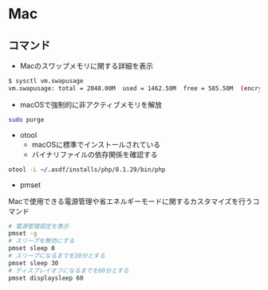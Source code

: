 # Mac

## コマンド

- Macのスワップメモリに関する詳細を表示

```sh
$ sysctl vm.swapusage
vm.swapusage: total = 2048.00M  used = 1462.50M  free = 585.50M  (encrypted)
```

- macOSで強制的に非アクティブメモリを解放

```sh
sudo purge
```

- otool
  - macOSに標準でインストールされている
  - バイナリファイルの依存関係を確認する

```sh
otool -L ~/.asdf/installs/php/8.1.29/bin/php
```

- pmset

Macで使用できる電源管理や省エネルギーモードに関するカスタマイズを行うコマンド

```sh
# 電源管理設定を表示
pmset -g
# スリープを無効にする
pmset sleep 0
# スリープになるまでを30分とする
pmset sleep 30
# ディスプレイオフになるまでを60分とする
pmset displaysleep 60
```
